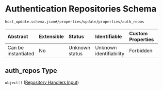 # Authentication Repositories Schema

```txt
host_update.schema.json#/properties/update/properties/auth_repos
```



| Abstract            | Extensible | Status         | Identifiable            | Custom Properties | Additional Properties | Access Restrictions | Defined In                                                                           |
| :------------------ | :--------- | :------------- | :---------------------- | :---------------- | :-------------------- | :------------------ | :----------------------------------------------------------------------------------- |
| Can be instantiated | No         | Unknown status | Unknown identifiability | Forbidden         | Allowed               | none                | [host-update.schema.json*](../../out/host-update.schema.json "open original schema") |

## auth_repos Type

`object[]` ([Repository Handlers Input](host-update-properties-update-data-properties-authentication-repositories-repository-handlers-input.md))

